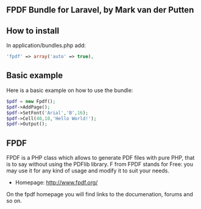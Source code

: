 ## FPDF Bundle for Laravel, by Mark van der Putten

## How to install ##

In application/bundles.php add:

```php
'fpdf' => array('auto' => true),
```

## Basic example ##

Here is a basic example on how to use the bundle:

```php
$pdf = new Fpdf();
$pdf->AddPage();
$pdf->SetFont('Arial','B',16);
$pdf->Cell(40,10,'Hello World!');
$pdf->Output();
```

## FPDF ##

FPDF is a PHP class which allows to generate PDF files with pure PHP, that is to say without using the PDFlib library. F from FPDF stands for Free: you may use it for any kind of usage and modify it to suit your needs.

- Homepage:      http://www.fpdf.org/

On the fpdf homepage you will find links to the documenation, forums and so on.